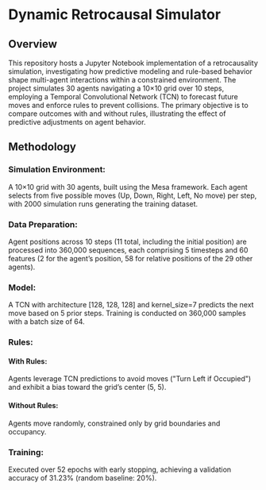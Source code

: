 # Dynamic Retrocausal Simulator
## Overview
This repository hosts a Jupyter Notebook implementation of a retrocausality simulation, investigating how predictive modeling 
and rule-based behavior shape multi-agent interactions within a constrained environment. The project simulates 30 agents 
navigating a 10×10 grid over 10 steps, employing a Temporal Convolutional Network (TCN) to forecast future moves and 
enforce rules to prevent collisions. The primary objective is to compare outcomes with and without rules, 
illustrating the effect of predictive adjustments on agent behavior.

## Methodology
### Simulation Environment: 
A 10×10 grid with 30 agents, built using the Mesa framework. Each agent selects from five possible moves (Up, Down, Right, Left, No move) per step, with 2000 simulation runs generating the training dataset.
### Data Preparation: 
Agent positions across 10 steps (11 total, including the initial position) are processed into 360,000 sequences, each comprising 5 timesteps and 60 features (2 for the agent’s position, 58 for relative positions of the 29 other agents).
### Model: 
A TCN with architecture [128, 128, 128] and kernel_size=7 predicts the next move based on 5 prior steps. Training is conducted on 360,000 samples with a batch size of 64.
### Rules:
#### With Rules: 
Agents leverage TCN predictions to avoid moves ("Turn Left if Occupied") and exhibit a bias toward the grid’s center (5, 5).
#### Without Rules: 
Agents move randomly, constrained only by grid boundaries and occupancy.
### Training: 
Executed over 52 epochs with early stopping, achieving a validation accuracy of 31.23% (random baseline: 20%).
